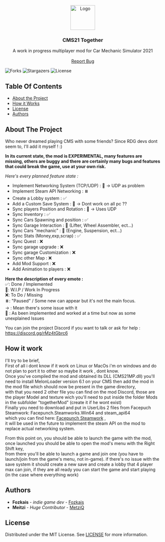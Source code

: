 <br/>
<p align="center">
  <a href="https://github.com/Fozkais/CMS21-Together">
    <img src="https://cdn.discordapp.com/icons/1076513862897119232/1150ebb5d3f306736e1a1cd080465b82.webp?size=96" alt="Logo" width="80" height="80">
  </a>

  <h3 align="center">CMS21 Together</h3>

  <p align="center">
    A work in progress multiplayer mod for Car Mechanic Simulator 2021
    <br/>
    <br/>
    <a href="https://discord.gg/rxnXWGCES9">Report Bug</a>
  </p>
</p>

![Forks](https://img.shields.io/github/forks/Fozkais/CMS21-Together?style=social) ![Stargazers](https://img.shields.io/github/stars/Fozkais/CMS21-Together?style=social) ![License](https://img.shields.io/github/license/Fozkais/CMS21-Together) 

## Table Of Contents

* [About the Project](#about-the-project)
* [How it Works](#how-it-work)
*  [License](#license)
* [Authors](#authors)

## About The Project

Who never dreamed playing CMS with some friends?  Since RDG devs dont seem to, I'll add it myself ! :)

**In its current state, the mod is EXPERIMENTAL, many features are missing, others are buggy and there are certainly many bugs and features that could break the game, use at your own risk.**

*Here's every planned feature state :*

* Implement Networking System (TCP/UDP) : 🔴 -> UDP as problem
* Implement Steam API Networking : ⏸️
* Create a Lobby system : ✅
* Add a Custom Save System : 🔴 -> Dont work on all pc ??
* Sync players Position and Rotation : 🔴 -> Uses UDP
* Sync Inventory : ✅
* Sync Cars Spawning and position : ✅
* Sync Garage Interaction : 🚧 (Lifter, Wheel Assembler, ect...)
* Sync Cars "mechanic" : 🚧 (Engine, Suspension, ect...)
* Sync Stats (Money,exp,scrap) : ✅
* Sync Quest : ❌
* Sync garage upgrade : ❌
* Sync garage Customization : ❌
* Sync other Map : ❌
* Add Mod Support : ❌
* Add Animation to players : ❌

**Here the description of every emote :**
<br/>
✅: Done / Implemented 
<br/>
🚧: W.I.P / Work In Progress
<br/>
❌: To Do / Missing
<br/>
⏸️: "Paused" / Some new can appear but it's not the main focus.
<br/>
-> : Mean there's some issue with it
<br/>
🔴 : As been implemented and worked at a time but now as some unexplained Issues

You can join the project Discord if you want to talk or ask for help : 
https://discord.gg/rMz4tGbrc6
## How it work

I'll try to be brief,
<br/>
First of all i dont know if it work on Linux or MacOs i'm on windows and do not plan to port it to other so maybe it work , dont know. 
<br/>
Once you've compiled the mod and obtained its DLL (CMS21MP.dll) you'll need to install MelonLoader version 6.1 on your CMS then add the mod in the mod file which should now be present in the game directory, 
<br/>
with that you need 2 other file you can find on the mod Discord, those are the player Model and texture wich you'll need to put inside the folder Mods in the subfolder "togetherMod" (create it if he wont exist)
<br/>
Finally you need to download and put in UserLibs 2 files from Facepuch Steamwork: Facepunch.Steamworks.Win64 and steam_api64
<br/>
which you can find here: [Facepunch Steamwork](https://github.com/Facepunch/Facepunch.Steamworks) , 
<br/>
it will be used in the future to implement the steam API on the mod to replace actual networking system.

From this point on, you should be able to launch the game with the mod, once launched you should be able to open the mod's menu with the Right Shift key, 
<br/>
from there you'll be able to launch a game and join one (you have to launch/join from the game's menu, not in-game). 
if there's no issue with the save system it should create a new save and create a lobby that 4 player max can join,
if they are all ready you can start the game and start playing (in the case where everything work)

## Authors

* **Fozkais** - *indie game dev* - [Fozkais](https://github.com/Fozkais)
*  **Meitzi** - *Huge Contributor* - [MetziQ](https://www.nexusmods.com/carmechanicsimulator2021/users/151281813)

## License

Distributed under the MIT License. See [LICENSE](https://github.com/Fozkais/CMS21-Together/blob/MainMod/LICENSE) for more information.
